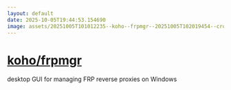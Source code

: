 ```yaml
---
layout: default
date: 2025-10-05T19:44:53.154690
image: assets/20251005T101012235--koho--frpmgr--20251005T102019454--cropped.png
---
```


# [koho/frpmgr](https://github.com/koho/frpmgr)

desktop GUI for managing FRP reverse proxies on Windows
